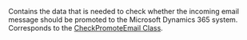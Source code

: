 Contains the data that is needed to check whether the incoming email message should be promoted to the Microsoft Dynamics 365 system. 
Corresponds to the [CheckPromoteEmail Class](https://msdn.microsoft.com/library/microsoft.crm.sdk.messages.checkpromoteemailrequest.aspx).
